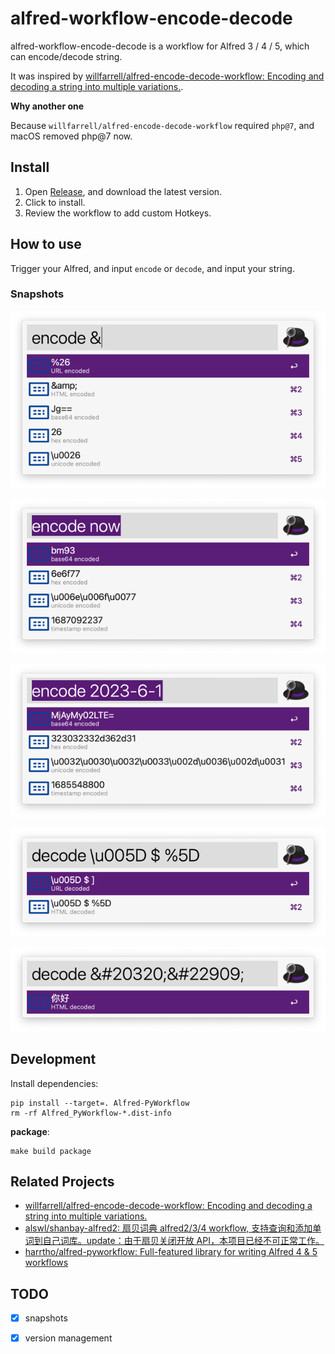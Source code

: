 # alfred-workflow-encode-decode

alfred-workflow-encode-decode is a workflow for Alfred 3 / 4 / 5, which can encode/decode string.

It was inspired by [willfarrell/alfred-encode-decode-workflow: Encoding and decoding a string into multiple variations.](https://github.com/willfarrell/alfred-encode-decode-workflow/tree/master).

**Why another one**

Because `willfarrell/alfred-encode-decode-workflow` required `php@7`, and macOS removed php@7 now.

## Install

1. Open [Release](https://github.com/alswl/alfred-workflow-encode-decode/releases), and download the latest version.
2. Click to install.
3. Review the workflow to add custom Hotkeys.

## How to use

Trigger your Alfred, and input `encode` or `decode`, and input your string.

### Snapshots

![encode-1](./_assets/encode-1.png)

![encode-2](./_assets/encode-2.png)

![encode-3](./_assets/encode-3.png)

![decode-1](./_assets/decode-1.png)

![decode-2](./_assets/decode-2.png)



## Development

Install dependencies:

```
pip install --target=. Alfred-PyWorkflow
rm -rf Alfred_PyWorkflow-*.dist-info
```

**package**:

```
make build package
```

## Related Projects

- [willfarrell/alfred-encode-decode-workflow: Encoding and decoding a string into multiple variations.](https://github.com/willfarrell/alfred-encode-decode-workflow)
- [alswl/shanbay-alfred2: 扇贝词典 alfred2/3/4 workflow, 支持查询和添加单词到自己词库。update：由于扇贝关闭开放 API，本项目已经不可正常工作。](https://github.com/alswl/shanbay-alfred2)
- [harrtho/alfred-pyworkflow: Full-featured library for writing Alfred 4 & 5 workflows](https://github.com/harrtho/alfred-pyworkflow)

## TODO

- [x] snapshots
- [x] version management


